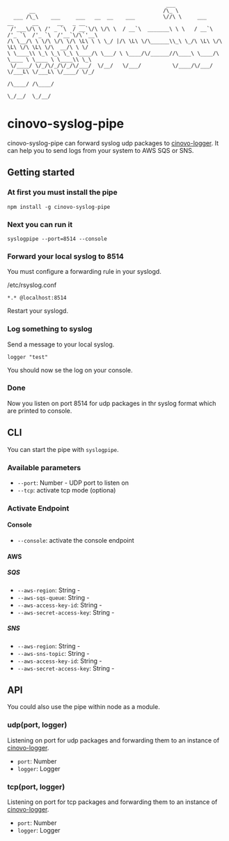 `````
                                                   ___
       __                                         /\_ \
  ___ /\_\    ___     ___   __  __    ___         \//\ \     ___      __      __      __   _ __
 /'___\/\ \ /' _ `\  / __`\/\ \/\ \  / __`\  _______\ \ \   / __`\  /'_ `\  /'_ `\  /'__`\/\`'__\
/\ \__/\ \ \/\ \/\ \/\ \L\ \ \ \_/ |/\ \L\ \/\______\\_\ \_/\ \L\ \/\ \L\ \/\ \L\ \/\  __/\ \ \/
\ \____\\ \_\ \_\ \_\ \____/\ \___/ \ \____/\/______//\____\ \____/\ \____ \ \____ \ \____\\ \_\
 \/____/ \/_/\/_/\/_/\/___/  \/__/   \/___/          \/____/\/___/  \/___L\ \/___L\ \/____/ \/_/
                                                                      /\____/ /\____/
                                                                      \_/__/  \_/__/
`````

# cinovo-syslog-pipe

cinovo-syslog-pipe can forward syslog udp packages to [cinovo-logger](https://github.com/cinovo/node-logger).
It can help you to send logs from your system to AWS SQS or SNS.

## Getting started

### At first you must install the pipe

    npm install -g cinovo-syslog-pipe

### Next you can run it

`````
syslogpipe --port=8514 --console
`````

### Forward your local syslog to 8514

You must configure a forwarding rule in your syslogd.

/etc/rsyslog.conf
`````
*.* @localhost:8514
`````

Restart your syslogd.

### Log something to syslog

Send a message to your local syslog.
`````
logger "test"
`````
You should now se the log on your console.

### Done

Now you listen on port 8514 for udp packages in thr syslog format which are printed to console.

## CLI

You can start the pipe with `syslogpipe`.

### Available parameters
* `--port`: Number - UDP port to listen on
* `--tcp`: activate tcp mode (optiona)

### Activate Endpoint

#### Console
* `--console`: activate the console endpoint

#### AWS

##### SQS
* `--aws-region`: String -
* `--aws-sqs-queue`: String -
* `--aws-access-key-id`: String -
* `--aws-secret-access-key`: String -

##### SNS
* `--aws-region`: String -
* `--aws-sns-topic`: String -
* `--aws-access-key-id`: String -
* `--aws-secret-access-key`: String -

## API

You could also use the pipe within node as a module.

### udp(port, logger)

Listening on port for udp packages and forwarding them to an instance of [cinovo-logger](https://github.com/cinovo/node-logger).

* `port`: Number
* `logger`: Logger

### tcp(port, logger)

Listening on port for tcp packages and forwarding them to an instance of [cinovo-logger](https://github.com/cinovo/node-logger).

* `port`: Number
* `logger`: Logger
